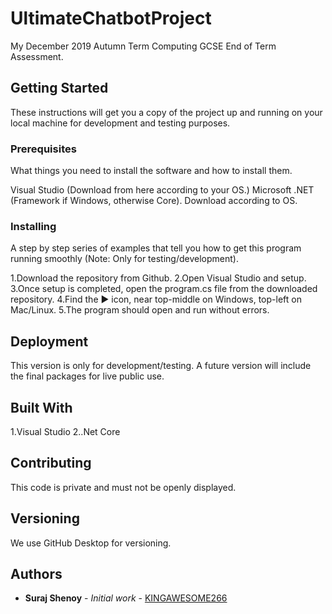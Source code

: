 # UltimateChatbotProject

My December 2019 Autumn Term Computing GCSE End of Term Assessment.

## Getting Started

These instructions will get you a copy of the project up and running on your local machine for development and testing purposes.

### Prerequisites

What things you need to install the software and how to install them.

Visual Studio (Download from here according to your OS.)
Microsoft .NET (Framework if Windows, otherwise Core). Download according to OS.



### Installing

A step by step series of examples that tell you how to get this program running smoothly (Note: Only for testing/development).

1.Download the repository from Github.
2.Open Visual Studio and setup.
3.Once setup is completed, open the program.cs file from the downloaded repository.
4.Find the :arrow_forward: icon, near top-middle on Windows, top-left on Mac/Linux.
5.The program should open and run without errors.


## Deployment

This version is only for development/testing. A future version will include the final packages for live public use.

## Built With

1.Visual Studio
2..Net Core

## Contributing

This code is private and must not be openly displayed.

## Versioning

We use GitHub Desktop for versioning.

## Authors

* **Suraj Shenoy** - *Initial work* - [KINGAWESOME266](https://github.com/KINGAWESOME266)


